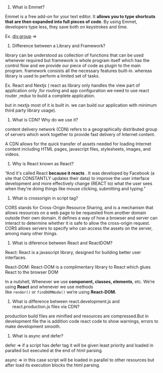 1. What is Emmet?

Emmet is a free add-on for your text editor. It **allows you to type shortcuts that are then expanded into full pieces of code**. By using Emmet, developers type less, they save both on keystrokes and time.

Ex.  [div.group](http://div.group)  ⇒  <div class=”group”></div>

1. Difference between a Library and Framework?

library can be understood as collection of functions that can be used whenever required but framework is whole program itself which has the control flow and we provide our piece of code as plugin to the main program. framework consists all the necessary features built-in.  whereas library is used to perform a limited set of tasks. 

Ex. React and Nextjs ( react as library only handles the view part of application only ,for routing and app configuration we need to use react router ,redux to build a complete application. 

but in nextjs most of it is built in. we can build our application with minimum third party library usage).

1. What is CDN? Why do we use it?

content delivery network (CDN) refers to a geographically distributed group of servers which work together to provide fast delivery of Internet content.

A CDN allows for the quick transfer of assets needed for loading Internet content including HTML pages, javascript files, stylesheets, images, and videos.

1. Why is React known as React?

“And it's called React **because it reacts**
. It was developed by Facebook (a site that CONSTANTLY updates their data) to improve the user interface development and more effectively change (REACT to) what the user sees when they're doing things like mouse clicking, submitting and typing.”

1. What is crossorigin in script tag?

CORS stands for Cross-Origin Resource Sharing, and is a mechanism that allows resources on a web page to be requested from another domain outside their own domain. It defines a way of how a browser and server can interact to determine whether it is safe to allow the cross-origin request. CORS allows servers to specify who can access the assets on the server, among many other things.

1. What is diference between React and ReactDOM?

React: React is a javascript library, designed for building better user interfaces.

React-DOM: React-DOM is a complimentary library to React which glues React to the browser DOM

In a nutshell, Whenever we use **component, classes, elements**, etc. We’re using **React** and whenever we use methods like `render()` or `findDOMNode()` we’re using **React-DOM.**

1. What is difference between react.development.js and react.production.js files via CDN?

production build files are minified and resources are compressed.But in development file the is addition code react code to show warnings, errors to make development smooth.

1. What is async and defer?

 defer ⇒ if a script has defer tag it will be given least priority and loaded in paralled but executed at the end of html parsing.

async ⇒ in this case script will be loaded in parallel to other resources but after load its execution blocks the html parsing.